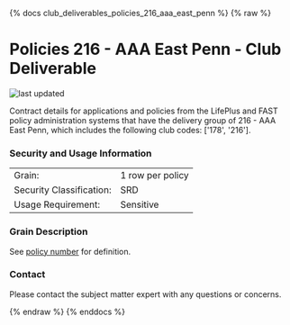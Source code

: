 
{% docs club_deliverables_policies_216_aaa_east_penn %}
{% raw %}

# Policies 216 - AAA East Penn - Club Deliverable

![last updated](assets/update_badges/club_deliverables_policies_216_aaa_east_penn.svg)

Contract details for applications and policies from the LifePlus and FAST policy administration
systems that have the delivery group of 216 - AAA East Penn, which includes the following
club codes: ['178', '216'].

### Security and Usage Information
|     |     |
| --- | --- |
| Grain:                   | 1 row per policy |
| Security Classification: | SRD  |
| Usage Requirement:       | Sensitive |

### Grain Description
See [policy number](#!/exposure/docs.business_glossary.glossary#policy_number)
for definition.

### Contact
Please contact the subject matter expert with any questions or concerns.


{% endraw %}
{% enddocs %}
    